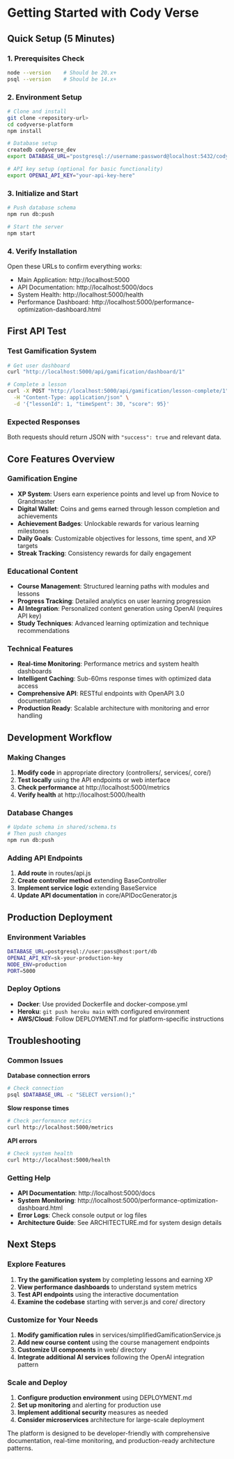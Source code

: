 # Getting Started with Cody Verse

## Quick Setup (5 Minutes)

### 1. Prerequisites Check
```bash
node --version    # Should be 20.x+
psql --version    # Should be 14.x+
```

### 2. Environment Setup
```bash
# Clone and install
git clone <repository-url>
cd codyverse-platform
npm install

# Database setup
createdb codyverse_dev
export DATABASE_URL="postgresql://username:password@localhost:5432/codyverse_dev"

# API key setup (optional for basic functionality)
export OPENAI_API_KEY="your-api-key-here"
```

### 3. Initialize and Start
```bash
# Push database schema
npm run db:push

# Start the server
npm start
```

### 4. Verify Installation
Open these URLs to confirm everything works:
- Main Application: http://localhost:5000
- API Documentation: http://localhost:5000/docs
- System Health: http://localhost:5000/health
- Performance Dashboard: http://localhost:5000/performance-optimization-dashboard.html

## First API Test

### Test Gamification System
```bash
# Get user dashboard
curl "http://localhost:5000/api/gamification/dashboard/1"

# Complete a lesson
curl -X POST "http://localhost:5000/api/gamification/lesson-complete/1" \
  -H "Content-Type: application/json" \
  -d '{"lessonId": 1, "timeSpent": 30, "score": 95}'
```

### Expected Responses
Both requests should return JSON with `"success": true` and relevant data.

## Core Features Overview

### Gamification Engine
- **XP System**: Users earn experience points and level up from Novice to Grandmaster
- **Digital Wallet**: Coins and gems earned through lesson completion and achievements
- **Achievement Badges**: Unlockable rewards for various learning milestones
- **Daily Goals**: Customizable objectives for lessons, time spent, and XP targets
- **Streak Tracking**: Consistency rewards for daily engagement

### Educational Content
- **Course Management**: Structured learning paths with modules and lessons
- **Progress Tracking**: Detailed analytics on user learning progression
- **AI Integration**: Personalized content generation using OpenAI (requires API key)
- **Study Techniques**: Advanced learning optimization and technique recommendations

### Technical Features
- **Real-time Monitoring**: Performance metrics and system health dashboards
- **Intelligent Caching**: Sub-60ms response times with optimized data access
- **Comprehensive API**: RESTful endpoints with OpenAPI 3.0 documentation
- **Production Ready**: Scalable architecture with monitoring and error handling

## Development Workflow

### Making Changes
1. **Modify code** in appropriate directory (controllers/, services/, core/)
2. **Test locally** using the API endpoints or web interface
3. **Check performance** at http://localhost:5000/metrics
4. **Verify health** at http://localhost:5000/health

### Database Changes
```bash
# Update schema in shared/schema.ts
# Then push changes
npm run db:push
```

### Adding API Endpoints
1. **Add route** in routes/api.js
2. **Create controller method** extending BaseController
3. **Implement service logic** extending BaseService
4. **Update API documentation** in core/APIDocGenerator.js

## Production Deployment

### Environment Variables
```bash
DATABASE_URL=postgresql://user:pass@host:port/db
OPENAI_API_KEY=sk-your-production-key
NODE_ENV=production
PORT=5000
```

### Deploy Options
- **Docker**: Use provided Dockerfile and docker-compose.yml
- **Heroku**: `git push heroku main` with configured environment
- **AWS/Cloud**: Follow DEPLOYMENT.md for platform-specific instructions

## Troubleshooting

### Common Issues

**Database connection errors**
```bash
# Check connection
psql $DATABASE_URL -c "SELECT version();"
```

**Slow response times**
```bash
# Check performance metrics
curl http://localhost:5000/metrics
```

**API errors**
```bash
# Check system health
curl http://localhost:5000/health
```

### Getting Help
- **API Documentation**: http://localhost:5000/docs
- **System Monitoring**: http://localhost:5000/performance-optimization-dashboard.html
- **Error Logs**: Check console output or log files
- **Architecture Guide**: See ARCHITECTURE.md for system design details

## Next Steps

### Explore Features
1. **Try the gamification system** by completing lessons and earning XP
2. **View performance dashboards** to understand system metrics
3. **Test API endpoints** using the interactive documentation
4. **Examine the codebase** starting with server.js and core/ directory

### Customize for Your Needs
1. **Modify gamification rules** in services/simplifiedGamificationService.js
2. **Add new course content** using the course management endpoints
3. **Customize UI components** in web/ directory
4. **Integrate additional AI services** following the OpenAI integration pattern

### Scale and Deploy
1. **Configure production environment** using DEPLOYMENT.md
2. **Set up monitoring** and alerting for production use
3. **Implement additional security** measures as needed
4. **Consider microservices** architecture for large-scale deployment

The platform is designed to be developer-friendly with comprehensive documentation, real-time monitoring, and production-ready architecture patterns.